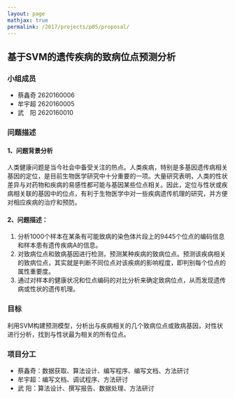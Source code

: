 ```yaml
---
layout: page
mathjax: true
permalink: /2017/projects/p05/proposal/
---
```


## 基于SVM的遗传疾病的致病位点预测分析

### 小组成员

* 蔡鑫奇 2620160006
* 牟宇超 2620160005
* 武　阳 2620160010

### 问题描述

#### 1、问题背景分析

人类健康问题是当今社会中备受关注的热点。人类疾病，特别是多基因遗传病相关基因的定位，是目前生物医学研究中十分重要的一项。大量研究表明，人类的性状差异与对药物和疾病的易感性都可能与基因某些位点相关。因此，定位与性状或疾病相关联的基因中的位点，有利于生物医学中对一些疾病遗传机理的研究，并方便对相应疾病的治疗和预防。

#### 2、问题描述：

1.	分析1000个样本在某条有可能致病的染色体片段上的9445个位点的编码信息和样本患有遗传疾病A的信息。
2.	对致病位点和致病基因进行检测，预测某种疾病的致病位点。预测该疾病相关的致病位点，其实就是判断不同位点对该疾病的影响程度，即判别每个位点的属性重要度。
3.	通过对样本的健康状况和位点编码的对比分析来确定致病位点，从而发现遗传病或性状的遗传机理。

### 目标

利用SVM构建预测模型，分析出与疾病相关的几个致病位点或致病基因，对性状进行分析，找到与性状最为相关的所有位点。

### 项目分工

* 蔡鑫奇：数据获取、算法设计、编写程序、编写文档、方法研讨
* 牟宇超：编写文档、调试程序、方法研讨
* 武  阳：算法设计、撰写报告、数据处理、方法研讨
